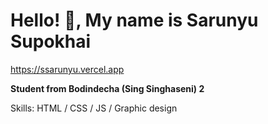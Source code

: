 # Hello! 👋, My name is Sarunyu Supokhai
https://ssarunyu.vercel.app

**Student from Bodindecha (Sing Singhaseni) 2**

Skills: HTML / CSS / JS / Graphic design
